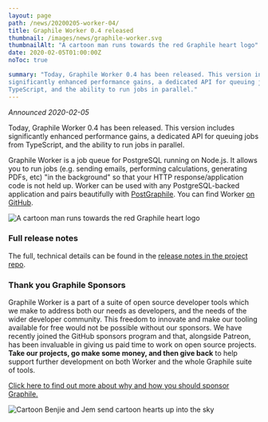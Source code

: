 ```yaml
---
layout: page
path: /news/20200205-worker-04/
title: Graphile Worker 0.4 released
thumbnail: /images/news/graphile-worker.svg
thumbnailAlt: "A cartoon man runs towards the red Graphile heart logo"
date: 2020-02-05T01:00:00Z
noToc: true

summary: "Today, Graphile Worker 0.4 has been released. This version includes
significantly enhanced performance gains, a dedicated API for queuing jobs from
TypeScript, and the ability to run jobs in parallel."
---
```


_Announced 2020-02-05_

<p class='intro'>
Today, Graphile Worker 0.4 has been released. This version includes
significantly enhanced performance gains, a dedicated API for queuing jobs from
TypeScript, and the ability to run jobs in parallel.
</p>

Graphile Worker is a job queue for PostgreSQL running on Node.js. It allows you
to run jobs (e.g. sending emails, performing calculations, generating PDFs, etc)
"in the background" so that your HTTP response/application code is not held up.
Worker can be used with any PostgreSQL-backed application and pairs beautifully
with [PostGraphile](/postgraphile/). You can find Worker
[on GitHub](https://github.com/graphile/worker/).

<div class="flex flex-wrap justify-around">
<img alt="A cartoon man runs towards the red Graphile heart logo" src="/images/news/graphile-worker.svg" style="max-height: 300px" />
</div>

### Full release notes

The full, technical details can be found in the
[release notes in the project repo](https://github.com/graphile/worker/blob/main/RELEASE_NOTES.md).

### Thank you Graphile Sponsors

Graphile Worker is a part of a suite of open source developer tools which we
make to address both our needs as developers, and the needs of the wider
developer community. This freedom to innovate and make our tooling available for
free would not be possible without our sponsors. We have recently joined the
GitHub sponsors program and that, alongside Patreon, has been invaluable in
giving us paid time to work on open source projects. **Take our projects, go
make some money, and then give back** to help support further development on
both Worker and the whole Graphile suite of tools.

[Click here to find out more about why and how you should sponsor Graphile.](/sponsor/)

<div class="flex flex-wrap justify-around">
<img alt="Cartoon Benjie and Jem send cartoon hearts up into the sky" src="/images/news/graphile-thankyou.svg" style="max-height: 300px" />
</div>
